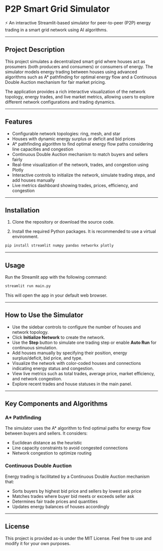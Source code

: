 # P2P Smart Grid Simulator

⚡ An interactive Streamlit-based simulator for peer-to-peer (P2P) energy trading in a smart grid network using AI algorithms.

---

## Project Description

This project simulates a decentralized smart grid where houses act as prosumers (both producers and consumers) or consumers of energy. The simulator models energy trading between houses using advanced algorithms such as A* pathfinding for optimal energy flow and a Continuous Double Auction mechanism for fair market pricing.

The application provides a rich interactive visualization of the network topology, energy trades, and live market metrics, allowing users to explore different network configurations and trading dynamics.

---

## Features

- Configurable network topologies: ring, mesh, and star
- Houses with dynamic energy surplus or deficit and bid prices
- A* pathfinding algorithm to find optimal energy flow paths considering line capacities and congestion
- Continuous Double Auction mechanism to match buyers and sellers fairly
- Real-time visualization of the network, trades, and congestion using Plotly
- Interactive controls to initialize the network, simulate trading steps, and add houses manually
- Live metrics dashboard showing trades, prices, efficiency, and congestion

---

## Installation

1. Clone the repository or download the source code.

2. Install the required Python packages. It is recommended to use a virtual environment.

```bash
pip install streamlit numpy pandas networkx plotly
```

---

## Usage

Run the Streamlit app with the following command:

```bash
streamlit run main.py
```

This will open the app in your default web browser.

---

## How to Use the Simulator

- Use the sidebar controls to configure the number of houses and network topology.
- Click **Initialize Network** to create the network.
- Use the **Step** button to simulate one trading step or enable **Auto Run** for continuous simulation.
- Add houses manually by specifying their position, energy surplus/deficit, bid price, and type.
- Visualize the network with color-coded houses and connections indicating energy status and congestion.
- View live metrics such as total trades, average price, market efficiency, and network congestion.
- Explore recent trades and house statuses in the main panel.

---

## Key Components and Algorithms

### A* Pathfinding

The simulator uses the A* algorithm to find optimal paths for energy flow between buyers and sellers. It considers:

- Euclidean distance as the heuristic
- Line capacity constraints to avoid congested connections
- Network congestion to optimize routing

### Continuous Double Auction

Energy trading is facilitated by a Continuous Double Auction mechanism that:

- Sorts buyers by highest bid price and sellers by lowest ask price
- Matches trades where buyer bid meets or exceeds seller ask
- Determines fair trade prices and quantities
- Updates energy balances of houses accordingly

---

## License

This project is provided as-is under the MIT License. Feel free to use and modify it for your own purposes.
